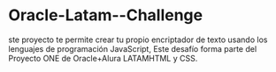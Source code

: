 # Oracle-Latam--Challenge
ste proyecto te permite crear tu propio encriptador de texto usando los lenguajes de programación JavaScript, Este desafío forma parte del Proyecto ONE de Oracle+Alura LATAMHTML y CSS.
